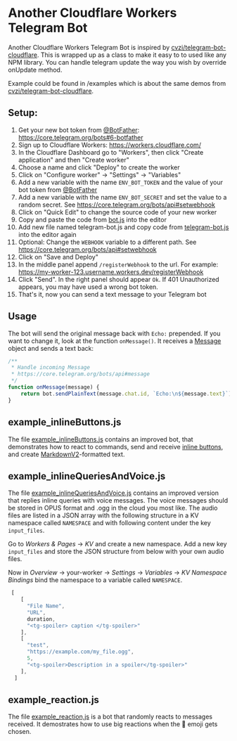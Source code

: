 # Another Cloudflare Workers Telegram Bot

Another Cloudflare Workers Telegram Bot is inspired by [cvzi/telegram-bot-cloudflare](/cvzi/telegram-bot-cloudflare).
This is wrapped up as a class to make it easy to to used like any NPM library.
You can handle telegram update the way you wish by override onUpdate method.

Example could be found in /examples which is about the same demos from [cvzi/telegram-bot-cloudflare](/cvzi/telegram-bot-cloudflare).

## Setup:

1. Get your new bot token from [@BotFather](https://t.me/botfather): https://core.telegram.org/bots#6-botfather
2. Sign up to Cloudflare Workers: https://workers.cloudflare.com/
3. In the Cloudflare Dashboard go to "Workers", then click "Create application" and then "Create worker"
4. Choose a name and click "Deploy" to create the worker
5. Click on "Configure worker" -> "Settings" -> "Variables"
6. Add a new variable with the name `ENV_BOT_TOKEN` and the value of your bot token from [@BotFather](https://t.me/botfather)
7. Add a new variable with the name `ENV_BOT_SECRET` and set the value to a random secret. See https://core.telegram.org/bots/api#setwebhook
8. Click on "Quick Edit" to change the source code of your new worker
9. Copy and paste the code from [bot.js](bot.js) into the editor
10. Add new file named telegram-bot.js and copy code from [telegram-bot.js](telegram-bot.js) into the editor again
10. Optional: Change the `WEBHOOK` variable to a different path. See https://core.telegram.org/bots/api#setwebhook
11. Click on "Save and Deploy"
12. In the middle panel append `/registerWebhook` to the url. For example: https://my-worker-123.username.workers.dev/registerWebhook
13. Click "Send". In the right panel should appear `Ok`. If 401 Unauthorized appears, you may have used a wrong bot token.
14. That's it, now you can send a text message to your Telegram bot

## Usage

The bot will send the original message back with `Echo:` prepended.
If you want to change it, look at the function `onMessage()`. It receives a [Message](https://core.telegram.org/bots/api#message) object and sends a text back:

```javascript
/**
 * Handle incoming Message
 * https://core.telegram.org/bots/api#message
 */
function onMessage(message) {
	return bot.sendPlainText(message.chat.id, `Echo:\n${message.text}`);
}
```

## example_inlineButtons.js

The file [example_inlineButtons.js](/example_inlineButtons.js) contains an improved bot, that demonstrates how to react to commands,
send and receive [inline buttons](https://core.telegram.org/bots/api#inlinekeyboardbutton),
and create [MarkdownV2](https://core.telegram.org/bots/api#markdownv2-style)-formatted text.

## example_inlineQueriesAndVoice.js

The file [example_inlineQueriesAndVoice.js](example_inlineQueriesAndVoice.js) contains an improved version that replies inline queries with voice messages.
The voice messages should be stored in OPUS format and .ogg in the cloud you most like.
The audio files are listed in a JSON array with the following structure in a KV namespace called `NAMESPACE` and with following content under the key `input_files`.

Go to *Workers & Pages* -> *KV* and create a new namespace. Add a new key `input_files` and store the JSON structure from below with your own audio files.

Now in *Overview* -> your-worker -> *Settings* -> *Variables* -> *KV Namespace Bindings* bind the namespace to a variable called `NAMESPACE`.

```javascript
 [
    [
      "File Name",
      "URL",
      duration,
      "<tg-spoiler> caption </tg-spoiler>"
    ],
    [
      "test",
      "https://example.com/my_file.ogg",
      5,
      "<tg-spoiler>Description in a spoiler</tg-spoiler>"
    ],
  ]
```
## example_reaction.js
The file [example_reaction,js](example_reaction) is a bot that randomly reacts to messages received. It demostrates how to use big reactions when the 🎉 emoji gets chosen.